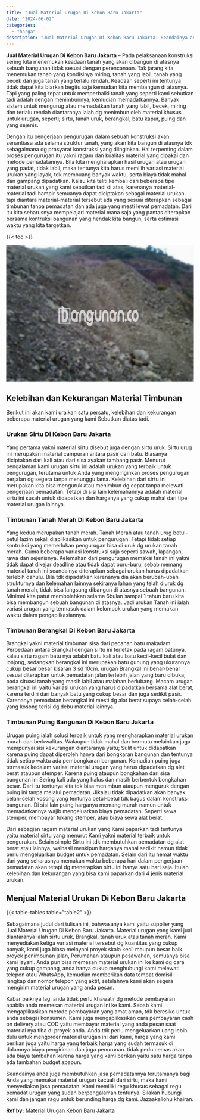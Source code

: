 ```yaml
---
title: "Jual Material Urugan Di Kebon Baru Jakarta"
date: "2024-06-02"
categories: 
  - "harga"
description: "Jual Material Urugan Di Kebon Baru Jakarta. Seandainya anda juga membutuhkan jasa pemadatannya terutamanya bagi Anda yang memakai material urugan kecuali dar..."
---
```


**Jual Material Urugan Di Kebon Baru Jakarta** – Pada pelaksanaan konstruksi sering kita menemukan keadaan tanah yang akan dibangun di atasnya sebuah bangunan tidak sesuai dengan perencanaan. Tak jarang kita menemukan tanah yang kondisinya miring, tanah yang labil, tanah yang becek dan juga tanah yang terlalu rendah. Keadaan seperti ini tentunya tidak dapat kita biarkan begitu saja kemudian kita membangun di atasnya. Tapi yang paling tepat untuk memperbaiki tanah yang seperti kami sebutkan tadi adalah dengan menimbunnya, kemudian memadatkannya. Banyak sistem untuk mengurug atau memadatkan tanah yang labil, becek, miring dan terlalu rendah diantaranya ialah dg menimbun oleh material khusus untuk urugan, seperti; sirtu, tanah uruk, berangkal, batu kapur, puing dan yang sejenis.

Dengan itu pengerjaan pengurugan dalam sebuah konstruksi akan senantiasa ada selama struktur tanah, yang akan kita bangun di atasnya tdk sebagaimana dg prasyarat konstruksi yang diinginkan. Hal terpenting dalam proses pengurugan itu yakni ragam dan kualitas material yang dipakai dan metode pemadatannya. Bila kita mengharapkan hasil urugan atau urugan yang padat, tidak labil, maka tentunya kita harus memilih variasi material urukan yang layak, tdk membuang banyak waktu, serta biaya tidak mahal dan gampang dipadatkan. Kalau kita teliti kembali dari beberapa tipe material urukan yang kami sebutkan tadi di atas, karenanya material-material tadi hampir semuanya dapat diciptakan sebagai material urukan. tapi diantara material-material tersebut ada yang sesuai diterapkan sebagai timbunan tanpa pemadatan dan ada juga yang mesti lewat pemadatan. Dari itu kita seharusnya mempelajari material mana saja yang pantas diterapkan bersama kontruksi bangunan yang hendak kita bangun, serta estimasi waktu yang kita targetkan.

{{< toc >}}

![Jual Material Urugan Di Kebon Baru Jakarta](/images/jual-urugan-42.png)

## Kelebihan dan Kekurangan Material Timbunan

Berikut ini akan kami uraikan satu persatu, kelebihan dan kekurangan beberapa material urugan yang kami Sebutkan diatas tadi.

### Urukan Sirtu Di Kebon Baru Jakarta

Yang pertama yakni material sirtu disebut juga dengan sirtu uruk. Sirtu urug ini merupakan material campuran antara pasir dan batu. Biasanya diciptakan dari kali atau dari sisa ayakan tambang pasir. Menurut pengalaman kami urugan sirtu ini adalah urukan yang terbaik untuk pengurugan, terutama untuk Anda yang menginginkan proses pengurugan berjalan dg segera tanpa menunggu lama. Kelebihan dari sirtu ini merupakan kita bisa menguruk atau menimbun dg cepat tanpa melewati pengerjaan pemadatan. Tetapi di sisi lain kelemahannya adalah material sirtu ini susah untuk didapatkan dan harganya yang cukup mahal dari tipe material urugan lainnya.

### Timbunan Tanah Merah Di Kebon Baru Jakarta

Yang kedua merupakan tanah merah. Tanah Merah atau tanah urug betul-betul lazim sekali diaplikasikan untuk pengurugan. Tetapi tidak setiap kontruksi yang memerlukan pengurugan bisa di uruk dg urukan tanah merah. Cuma beberapa variasi konstruksi saja seperti sawah, lapangan, rawa dan sejenisnya. Kelemahan dari pengurugan memakai tanah ini yakni tidak dapat dikejar deadline atau tidak dapat buru-buru, sebab memang material tanah ini seandainya diterapkan sebagai urukan harus dipadatkan terlebih dahulu. Bila tdk dipadatkan karenanya dia akan berubah-ubah strukturnya dan kelemahan lainnya sekiranya lahan yang telah diuruk dg tanah merah, tidak bisa langsung dibangun di atasnya sebuah bangunan. Minimal kita patut membolehkan selama 6bulan sampai 1 tahun baru kita bisa membangun sebuah bangunan di atasnya. Jadi urukan Tanah ini ialah variasi urugan yang termasuk dalam kelompok urukan yang memakan waktu dalam pengaplikasiannya.

### Timbunan Berangkal Di Kebon Baru Jakarta

Brangkal yakni material timbunan sisa dari pecahan batu makadam. Perbedaan antara Brangkal dengan sirtu ini terletak pada ragam batunya, kalau sirtu ragam batu nya adalah batu kali atau batu kecil-kecil bulat dan lonjong, sedangkan berangkal ini merupakan batu gunung yang ukurannya cukup besar besar kisaran 3 sd 10cm. urugan Brangkal ini benar-benar sesuai diterapkan untuk pemadatan jalan terlebih jalan yang baru dibuka, pada situasi tanah yang masih labil atau malahan berlubang. Macam urugan berangkal ini yaitu variasi urukan yang harus dipadatkan bersama alat berat, karena terdiri dari banyak batu yang cukup besar dan juga sedikit pasir. Karenanya pemadatan berangkal ini mesti dg alat berat supaya celah-celah yang kosong terisi dg debu material lainnya.

### Timbunan Puing Bangunan Di Kebon Baru Jakarta

Urugan puing ialah solusi terbaik untuk yang mengharapkan material urukan murah dan berkwalitas. Walaupun tidak mahal dan bermutu melainkan juga mempunyai sisi kekurangan diantaranya yaitu; Sulit untuk didapatkan karena puing dapat diperoleh hanya dari bongkaran bangunan dan tentunya tidak setiap waktu ada pembongkaran bangunan. Kemudian puing juga termasuk kedalam variasi material urugan yang harus dipadatkan dg alat berat ataupun stemper. Karena puing ataupun bongkahan dari sisa bangunan ini Sering kali ada yang halus dan masih berbentuk bongkahan besar. Dari itu tentunya kita tdk bisa menimbun ataupun menguruk dengan puing ini tanpa melalui pemadatan. Jikalau tidak dipadatkan akan banyak celah-celah kosong yang tentunya betul-betul tdk bagus dalam konstruksi bangunan. Di sisi lain puing harganya memang murah namun untuk memadatkannya wajib mengeluarkan biaya pemadatan. Seperti sewa stemper, membayar tukang stemper, atau biaya sewa alat berat.

Dari sebagian ragam material urukan yang Kami paparkan tadi tentunya yaitu material sirtu yang menurut Kami yakni material terbaik untuk pengurukan. Selain simple Sirtu ini tdk membutuhkan pemadatan dg alat berat atau lainnya, walhasil meskipun harganya mahal sedikit namun tidak perlu mengeluarkan budget untuk pemadatan. Selain dari itu hemat waktu dari yang seharusnya memakan waktu beberapa hari dalam pengerjaan pemadatan akan tetapi dg menerapkan sirtu ini hanya satu hari saja. Itulah kelebihan dan kekurangan yang bisa kami paparkan dari 4 jenis material urukan.

## Menjual Material Urukan Di Kebon Baru Jakarta

{{< table-tables table="table2" >}}

Sebagaimana judul dari tulisan ini, bahwasanya kami yaitu supplier yang Jual Material Urugan Di Kebon Baru Jakarta. Material urugan yang kami jual diantaranya ialah sirtu uruk, Brangkal, tanah uruk atau tanah merah. Kami menyediakan ketiga variasi material tersebut dg kuantitas yang cukup banyak, kami juga biasa melayani proyek skala kecil maupun besar baik proyek penimbunan jalan, Perumahan ataupun pesawahan, semuanya bisa kami layani. Anda pun bisa memesan material urukan ini ke kami dg cara yang cukup gampang, anda hanya cukup menghubungi kami melewati telepon atau WhatsApp, kemudian memberikan data tempat domisili lengkap dan nomor telepon yang aktif, setelahnya kami akan segera mengirim material urugan yang anda pesan.

Kabar baiknya lagi anda tidak perlu khawatir dg metode pembayaran apabila anda memesan material urugan ini ke kami. Sebab kami mengaplikasikan metode pembayaran yang amat aman, tdk beresiko untuk anda sebagai konsumen. Kami juga mengaplikasikan cara pembayaran cash on delivery atau COD yaitu membayar material yang anda pesan saat material nya tiba di proyek anda. Anda tdk perlu mengeluarkan uang lebih dulu untuk mengorder material urugan ini dari kami, harga yang kami berikan juga yaitu harga yang terbaik harga yang sudah termasuk di dalamnya biaya pengiriman dan juga penurunan. tidak perlu cemas akan ada biaya tambahan karena harga yang kami berikan yaitu satu harga tanpa ada tambahan budget apapun.

Seandainya anda juga membutuhkan jasa pemadatannya terutamanya bagi Anda yang memakai material urugan kecuali dari sirtu, maka kami menyediakan jasa pemadatan. Kami memiliki regu khusus sebagai regu pemadat urugan yang sudah berpengalaman tentunya. Silakan hubungi kami dan jangan ragu untuk berunding harga dg kami. Jazaakallohu khairan.

**Ref by:** [Material Urugan Kebon Baru Jakarta](https://id.wikipedia.org/wiki/Material)
